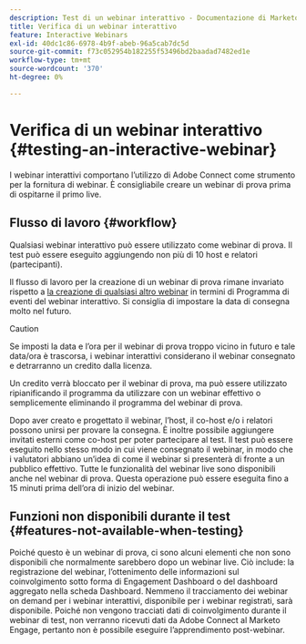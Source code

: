 ```yaml
---
description: Test di un webinar interattivo - Documentazione di Marketo - Documentazione del prodotto
title: Verifica di un webinar interattivo
feature: Interactive Webinars
exl-id: 40dc1c86-6978-4b9f-abeb-96a5cab7dc5d
source-git-commit: f73c052954b182255f53496bd2baadad7482ed1e
workflow-type: tm+mt
source-wordcount: '370'
ht-degree: 0%

---
```


# Verifica di un webinar interattivo {#testing-an-interactive-webinar}

I webinar interattivi comportano l’utilizzo di Adobe Connect come strumento per la fornitura di webinar. È consigliabile creare un webinar di prova prima di ospitarne il primo live.

## Flusso di lavoro {#workflow}

Qualsiasi webinar interattivo può essere utilizzato come webinar di prova. Il test può essere eseguito aggiungendo non più di 10 host e relatori (partecipanti).

Il flusso di lavoro per la creazione di un webinar di prova rimane invariato rispetto a [la creazione di qualsiasi altro webinar](/help/marketo/product-docs/demand-generation/events/interactive-webinars/create-an-interactive-webinar.md) in termini di Programma di eventi del webinar interattivo. Si consiglia di impostare la data di consegna molto nel futuro.

>[!CAUTION]
>
>Se imposti la data e l’ora per il webinar di prova troppo vicino in futuro e tale data/ora è trascorsa, i webinar interattivi considerano il webinar consegnato e detrarranno un credito dalla licenza.

Un credito verrà bloccato per il webinar di prova, ma può essere utilizzato ripianificando il programma da utilizzare con un webinar effettivo o semplicemente eliminando il programma del webinar di prova.

Dopo aver creato e progettato il webinar, l’host, il co-host e/o i relatori possono unirsi per provare la consegna. È inoltre possibile aggiungere invitati esterni come co-host per poter partecipare al test. Il test può essere eseguito nello stesso modo in cui viene consegnato il webinar, in modo che i valutatori abbiano un’idea di come il webinar si presenterà di fronte a un pubblico effettivo. Tutte le funzionalità del webinar live sono disponibili anche nel webinar di prova. Questa operazione può essere eseguita fino a 15 minuti prima dell’ora di inizio del webinar.

## Funzioni non disponibili durante il test {#features-not-available-when-testing}

Poiché questo è un webinar di prova, ci sono alcuni elementi che non sono disponibili che normalmente sarebbero dopo un webinar live. Ciò include: la registrazione del webinar, l’ottenimento delle informazioni sul coinvolgimento sotto forma di Engagement Dashboard o del dashboard aggregato nella scheda Dashboard. Nemmeno il tracciamento dei webinar on demand per i webinar interattivi, disponibile per i webinar registrati, sarà disponibile. Poiché non vengono tracciati dati di coinvolgimento durante il webinar di test, non verranno ricevuti dati da Adobe Connect al Marketo Engage, pertanto non è possibile eseguire l’apprendimento post-webinar.
